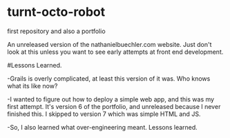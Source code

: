 # turnt-octo-robot
first repository and also a portfolio

An unreleased version of the nathanielbuechler.com website. Just don't look at this unless you want to see early attempts at front end development.

#Lessons Learned.

-Grails is overly complicated, at least this version of it was. Who knows what its like now?

-I wanted to figure out how to deploy a simple web app, and this was my first attempt. It's version 6 of the portfolio, and unreleased because I never finished this. I skipped to version 7 which was simple HTML and JS.

-So, I also learned what over-engineering meant. Lessons learned.
